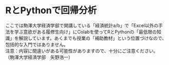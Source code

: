 # RとPythonで回帰分析
ここでは駒澤大学経済学部で開講している「経済統計a/b」で「Excel以外の手法を学ぶ意欲がある履修生向け」にColabを使ってRとPythonの「最低限の知識」を解説しています。あくまでも授業の「補助教材」という位置づけなので、包括的な入門ではありません。
<br>
注意：内容に間違いがある可能性がありますので、十分にご注意ください。
<br>（駒澤大学経済学部　矢野浩一）
